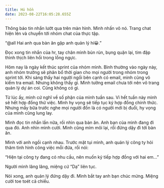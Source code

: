 ```yaml
---
title: Hú hồn
date: 2023-08-22T16:05:28.655Z
---
```

Thông báo tin nhắn lướt qua trên màn hình. Mình nhấn vô nó. Trang chat hiện lên và chuyển tới nhóm chat của thực tập.

“@all Hai anh qua bàn ăn gặp anh quản lý hí😀.”

Đọc xong tin nhắn của hr, tay chân mình bủn rủn, bụng quặn lại, tim đập thình thịch liên hồi trong lồng ngực.

Hôm nay là ngày kết thúc sprint của nhóm mình. Bình thường vào ngày này, anh nhóm trưởng sẽ phân bổ thời gian cho mọi người trong nhóm trong sprint tới. Khi sáng thấy hai người ngồi bên cạnh có email, mình cũng vô kiểm tra email. Nhưng không thấy gì. Mình tưởng email chưa tới nên vô trang quản lý dự án coi. Cũng không có gì.

Từ lúc ấy, mình cứ nghĩ về số phận của mình tuần sau. Vì hết tuần này mình sẽ hết hợp đồng thử việc. Mình hy vọng sẽ tiếp tục ký hợp đồng chính thức. Nhưng mấy bữa trước nghe mọi người đồn là có người mới bị đuổi, hy vọng của mình cũng lung lay.

Mình đọc tin nhắn lần nữa, rồi nhìn qua bàn ăn. Anh bạn của mình đang đi qua đó. Anh nhìn mình cười. Mình cũng mím môi lại, rồi đứng dậy đi tới bàn ăn.

Mình với anh ngồi cạnh nhau. Trước mặt tụi mình, anh quản lý công ty hỏi thăm tình hình công việc mỗi đứa, rồi nói:

“Hiện tại công ty đang có nhu cầu, nên muốn ký tiếp hợp đồng với hai em…”

Người mình lâng lâng, miệng cứ “Dạ” liên tục.

Nói xong, anh quản lý đứng dậy đi. Mình bắt tay anh bạn chúc mừng. Miệng cười toe toét cả chiều.